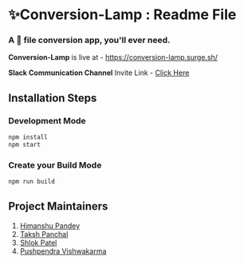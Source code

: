 # ✨Conversion-Lamp : Readme File
### A 📁 file conversion app, you'll ever need.

<b>Conversion-Lamp</b> is live at - https://conversion-lamp.surge.sh/

<b> Slack Communication Channel</b> Invite Link - [Click Here](https://join.slack.com/t/conversion-lamp/shared_invite/zt-wl17ezcm-TWDqC2KzKlGvdV6QPY0hrg)
## Installation Steps

### Development Mode

```bash
npm install
npm start 
```

### Create your Build Mode

```bash
npm run build
```

## Project Maintainers
1. [Himanshu Pandey](https://github.com/hp77-creator)
2. [Taksh Panchal](https://github.com/TakshPanchal)
3. [Shlok Patel](https://github.com/madrix01)
4. [Pushpendra Vishwakarma](https://github.com/pushpendrahpx)
